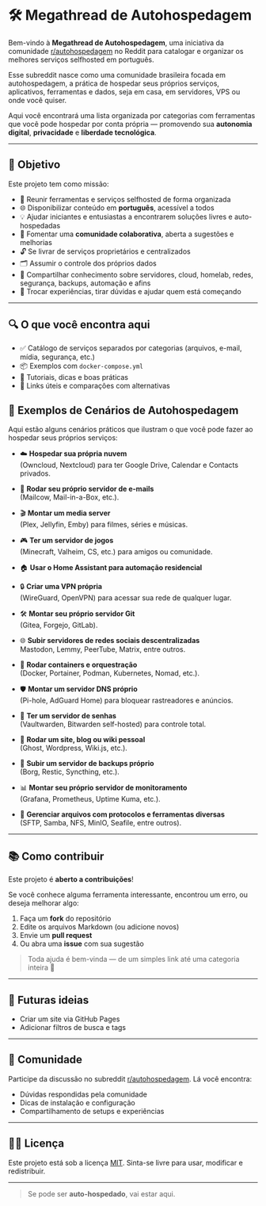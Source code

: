 # 🛠️ Megathread de Autohospedagem

Bem-vindo à **Megathread de Autohospedagem**, uma iniciativa da comunidade [r/autohospedagem](https://www.reddit.com/r/autohospedagem/) no Reddit para catalogar e organizar os melhores serviços selfhosted em português.

Esse subreddit nasce como uma comunidade brasileira focada em autohospedagem, a prática de hospedar seus próprios serviços, aplicativos, ferramentas e dados, seja em casa, em servidores, VPS ou onde você quiser.

Aqui você encontrará uma lista organizada por categorias com ferramentas que você pode hospedar por conta própria — promovendo sua **autonomia digital**, **privacidade** e **liberdade tecnológica**.

---

## 🎯 Objetivo

Este projeto tem como missão:

- 📁 Reunir ferramentas e serviços selfhosted de forma organizada
- 🌐 Disponibilizar conteúdo em **português**, acessível a todos
- 💡 Ajudar iniciantes e entusiastas a encontrarem soluções livres e auto-hospedadas
- 🤝 Fomentar uma **comunidade colaborativa**, aberta a sugestões e melhorias
- 🔓 Se livrar de serviços proprietários e centralizados
- 🗂️ Assumir o controle dos próprios dados
- 📡 Compartilhar conhecimento sobre servidores, cloud, homelab, redes, segurança, backups, automação e afins
- 🙌 Trocar experiências, tirar dúvidas e ajudar quem está começando

---

## 🔍 O que você encontra aqui

- ✅ Catálogo de serviços separados por categorias (arquivos, e-mail, mídia, segurança, etc.)
- 📦 Exemplos com `docker-compose.yml`
- 🧰 Tutoriais, dicas e boas práticas
- 📌 Links úteis e comparações com alternativas

## 📂 Exemplos de Cenários de Autohospedagem

Aqui estão alguns cenários práticos que ilustram o que você pode fazer ao hospedar seus próprios serviços:

- ☁️ **Hospedar sua própria nuvem**  
  (Owncloud, Nextcloud) para ter Google Drive, Calendar e Contacts privados.

- 📧 **Rodar seu próprio servidor de e-mails**  
  (Mailcow, Mail-in-a-Box, etc.).

- 🎬 **Montar um media server**  
  (Plex, Jellyfin, Emby) para filmes, séries e músicas.

- 🎮 **Ter um servidor de jogos**  
  (Minecraft, Valheim, CS, etc.) para amigos ou comunidade.

- 🏠 **Usar o Home Assistant para automação residencial**

- 🔒 **Criar uma VPN própria**  
  (WireGuard, OpenVPN) para acessar sua rede de qualquer lugar.

- 🛠️ **Montar seu próprio servidor Git**  
  (Gitea, Forgejo, GitLab).

- 🌐 **Subir servidores de redes sociais descentralizadas**  
  Mastodon, Lemmy, PeerTube, Matrix, entre outros.

- 🐳 **Rodar containers e orquestração**  
  (Docker, Portainer, Podman, Kubernetes, Nomad, etc.).

- 🛡️ **Montar um servidor DNS próprio**  
  (Pi-hole, AdGuard Home) para bloquear rastreadores e anúncios.

- 🔑 **Ter um servidor de senhas**  
  (Vaultwarden, Bitwarden self-hosted) para controle total.

- 📝 **Rodar um site, blog ou wiki pessoal**  
  (Ghost, Wordpress, Wiki.js, etc.).

- 💾 **Subir um servidor de backups próprio**  
  (Borg, Restic, Syncthing, etc.).

- 📊 **Montar seu próprio servidor de monitoramento**  
  (Grafana, Prometheus, Uptime Kuma, etc.).

- 📁 **Gerenciar arquivos com protocolos e ferramentas diversas**  
  (SFTP, Samba, NFS, MinIO, Seafile, entre outros).

---

## 📚 Como contribuir

Este projeto é **aberto a contribuições**!

Se você conhece alguma ferramenta interessante, encontrou um erro, ou deseja melhorar algo:

1. Faça um **fork** do repositório
2. Edite os arquivos Markdown (ou adicione novos)
3. Envie um **pull request**
4. Ou abra uma **issue** com sua sugestão

> Toda ajuda é bem-vinda — de um simples link até uma categoria inteira 💚

---

## 🚀 Futuras ideias

- Criar um site via GitHub Pages
- Adicionar filtros de busca e tags

---

## 📢 Comunidade

Participe da discussão no subreddit [r/autohospedagem](https://www.reddit.com/r/autohospedagem/). Lá você encontra:

- Dúvidas respondidas pela comunidade
- Dicas de instalação e configuração
- Compartilhamento de setups e experiências

---

## 🧑‍💻 Licença

Este projeto está sob a licença [MIT](./LICENSE). Sinta-se livre para usar, modificar e redistribuir.

---

> Se pode ser **auto-hospedado**, vai estar aqui.

